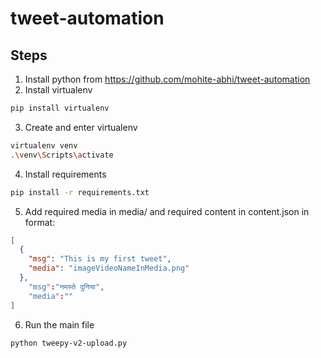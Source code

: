 # tweet-automation

## Steps

1. Install python from https://github.com/mohite-abhi/tweet-automation
2. Install virtualenv
  ```bash
  pip install virtualenv
  ```
3. Create and enter virtualenv
  ```bash
  virtualenv venv
  .\venv\Scripts\activate
  ```
4. Install requirements
  ```bash
  pip install -r requirements.txt
  ```
5. Add required media in media/ and required content in content.json in format:
  ```json
  [
    {
      "msg": "This is my first tweet",
      "media": "imageVideoNameInMedia.png"
    },
      "msg":"नमस्ते दुनिया",
      "media":""
  ]
  ```
6. Run the main file
  ```bash
  python tweepy-v2-upload.py
  ```
